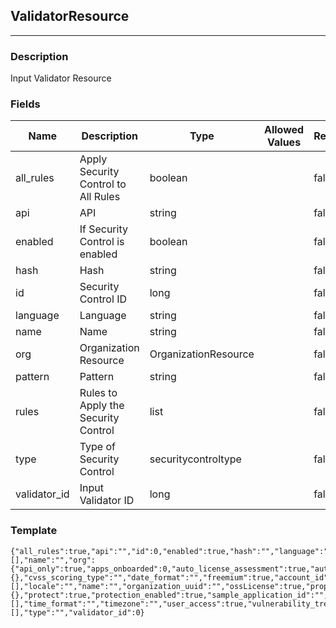 ## ValidatorResource
---
### Description
Input Validator Resource
### Fields
| Name | Description | Type | Allowed Values | Required |
| ---- | ----------- | ---- | -------------- | -------- |
| all_rules | Apply Security Control to All Rules | boolean |  | false |
| api | API | string |  | false |
| enabled | If Security Control is enabled | boolean |  | false |
| hash | Hash | string |  | false |
| id | Security Control ID | long |  | false |
| language | Language | string |  | false |
| name | Name | string |  | false |
| org | Organization Resource | OrganizationResource |  | false |
| pattern | Pattern | string |  | false |
| rules | Rules to Apply the Security Control | list |  | false |
| type | Type of Security Control | securitycontroltype |  | false |
| validator_id | Input Validator ID | long |  | false |
### Template
```
{"all_rules":true,"api":"","id":0,"enabled":true,"hash":"","language":"","links":[],"name":"","org":{"api_only":true,"apps_onboarded":0,"auto_license_assessment":true,"auto_license_protection":true,"beta_languages_enabled":true,"cloudnative_enabled":true,"creation_time":{},"cvss_scoring_type":"","date_format":"","freemium":true,"account_id":"","guest":true,"harmony_enabled":true,"is_superadmin":true,"links":[],"locale":"","name":"","organization_uuid":"","ossLicense":true,"properties":{},"protect":true,"protection_enabled":true,"sample_application_id":"","sample_server_id":0,"sast_enabled":true,"security_standard_report_enabled":true,"server_environments":[],"time_format":"","timezone":"","user_access":true,"vulnerability_trends_graph_enabled":true},"pattern":"","rules":[],"type":"","validator_id":0}
```
